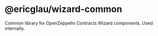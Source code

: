# @ericglau/wizard-common

Common library for OpenZeppelin Contracts Wizard components. Used internally.
